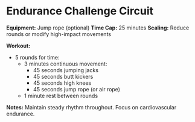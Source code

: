 # Endurance Challenge Circuit

**Equipment:** Jump rope (optional)
**Time Cap:** 25 minutes
**Scaling:** Reduce rounds or modify high-impact movements

**Workout:**
- 5 rounds for time:
  - 3 minutes continuous movement:
    - 45 seconds jumping jacks
    - 45 seconds butt kickers
    - 45 seconds high knees
    - 45 seconds jump rope (or air rope)
  - 1 minute rest between rounds

**Notes:**
Maintain steady rhythm throughout. Focus on cardiovascular endurance.